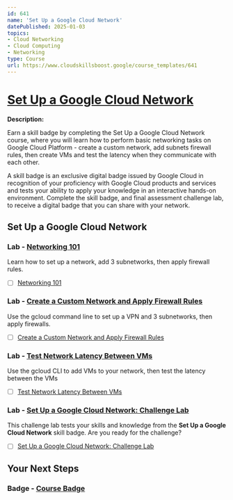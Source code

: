```yaml
---
id: 641
name: 'Set Up a Google Cloud Network'
datePublished: 2025-01-03
topics:
- Cloud Networking
- Cloud Computing
- Networking
type: Course
url: https://www.cloudskillsboost.google/course_templates/641
---
```


# [Set Up a Google Cloud Network](https://www.cloudskillsboost.google/course_templates/641)

**Description:**

Earn a skill badge by completing the Set Up a Google Cloud Network course, where you will learn how to perform basic networking tasks on Google Cloud Platform - create a custom network, add subnets firewall rules, then create VMs and test the latency when they communicate with each other.

A skill badge is an exclusive digital badge issued by Google Cloud in recognition of your proficiency with Google Cloud products and services and tests your ability to apply your knowledge in an interactive hands-on environment. Complete the skill badge, and final assessment challenge lab, to receive a digital badge that you can share with your network.

## Set Up a Google Cloud Network

### Lab - [Networking 101](https://www.cloudskillsboost.google/course_templates/641/labs/519959)

Learn how to set up a network, add 3 subnetworks, then apply firewall rules.

- [ ] [Networking 101](../labs/Networking-101.md)

### Lab - [Create a Custom Network and Apply Firewall Rules](https://www.cloudskillsboost.google/course_templates/641/labs/519960)

Use the gcloud command line to set up a VPN and 3 subnetworks, then apply firewalls.

- [ ] [Create a Custom Network and Apply Firewall Rules](../labs/Create-a-Custom-Network-and-Apply-Firewall-Rules.md)

### Lab - [Test Network Latency Between VMs](https://www.cloudskillsboost.google/course_templates/641/labs/519961)

Use the gcloud CLI to add VMs to your network, then test the latency between the VMs

- [ ] [Test Network Latency Between VMs](../labs/Test-Network-Latency-Between-VMs.md)

### Lab - [Set Up a Google Cloud Network: Challenge Lab](https://www.cloudskillsboost.google/course_templates/641/labs/519962)

This challenge lab tests your skills and knowledge from the <b>Set Up a Google Cloud Network</b> skill badge. Are you ready for the challenge?

- [ ] [Set Up a Google Cloud Network: Challenge Lab](../labs/Set-Up-a-Google-Cloud-Network-Challenge-Lab.md)

## Your Next Steps

### Badge - [Course Badge](https://www.cloudskillsboost.googleNone)

